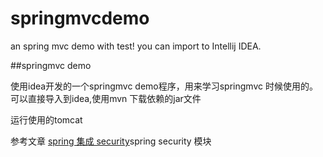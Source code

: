 # springmvcdemo
an spring mvc demo with test! 
you can import to Intellij IDEA.

##springmvc demo

使用idea开发的一个springmvc demo程序，用来学习springmvc 时候使用的。
可以直接导入到idea,使用mvn 下载依赖的jar文件

运行使用的tomcat

参考文章
[spring 集成 security](http://blog.mn886.net/chenjianhua/show/5919fd5ab76349739d861faddeb8b913/index.html)spring security 模块


